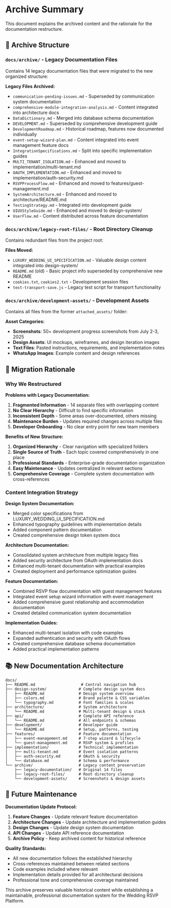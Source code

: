 # Archive Summary

This document explains the archived content and the rationale for the documentation restructure.

## 📁 Archive Structure

### `docs/archive/` - Legacy Documentation Files
Contains 14 legacy documentation files that were migrated to the new organized structure:

**Legacy Files Archived:**
- `communication-pending-issues.md` - Superseded by communication system documentation
- `comprehensive-module-integration-analysis.md` - Content integrated into architecture docs
- `DataDictionary.md` - Merged into database schema documentation
- `DEVELOPMENT.md` - Superseded by comprehensive development guide
- `DevelopmentRoadmap.md` - Historical roadmap, features now documented individually
- `event-setup-wizard-plan.md` - Content integrated into event management feature docs
- `IntegrationSpecifications.md` - Split into specific implementation guides
- `MULTI_TENANT_ISOLATION.md` - Enhanced and moved to implementation/multi-tenant.md
- `OAUTH_IMPLEMENTATION.md` - Enhanced and moved to implementation/auth-security.md
- `RSVPProcessFlow.md` - Enhanced and moved to features/guest-management.md
- `SystemArchitecture.md` - Enhanced and moved to architecture/README.md
- `TestingStrategy.md` - Integrated into development guide
- `UIUXStyleGuide.md` - Enhanced and moved to design-system/
- `UserFlow.md` - Content distributed across feature documentation

### `docs/archive/legacy-root-files/` - Root Directory Cleanup
Contains redundant files from the project root:

**Files Moved:**
- `LUXURY_WEDDING_UI_SPECIFICATION.md` - Valuable design content integrated into design-system/
- `README.md` (old) - Basic project info superseded by comprehensive new README
- `cookies.txt`, `cookies2.txt` - Development session files
- `test-transport-save.js` - Legacy test script for transport functionality

### `docs/archive/development-assets/` - Development Assets
Contains all files from the former `attached_assets/` folder:

**Asset Categories:**
- **Screenshots**: 50+ development progress screenshots from July 2-3, 2025
- **Design Assets**: UI mockups, wireframes, and design iteration images
- **Text Files**: Pasted instructions, requirements, and implementation notes
- **WhatsApp Images**: Example content and design references

## 🔄 Migration Rationale

### Why We Restructured

**Problems with Legacy Documentation:**
1. **Fragmented Information** - 14 separate files with overlapping content
2. **No Clear Hierarchy** - Difficult to find specific information
3. **Inconsistent Depth** - Some areas over-documented, others missing
4. **Maintenance Burden** - Updates required changes across multiple files
5. **Developer Onboarding** - No clear entry point for new team members

**Benefits of New Structure:**
1. **Organized Hierarchy** - Clear navigation with specialized folders
2. **Single Source of Truth** - Each topic covered comprehensively in one place
3. **Professional Standards** - Enterprise-grade documentation organization
4. **Easy Maintenance** - Updates centralized in relevant sections
5. **Comprehensive Coverage** - Complete system documentation with cross-references

### Content Integration Strategy

**Design System Documentation:**
- Merged color specifications from LUXURY_WEDDING_UI_SPECIFICATION.md
- Enhanced typography guidelines with implementation details
- Added component pattern documentation
- Created comprehensive design token system docs

**Architecture Documentation:**
- Consolidated system architecture from multiple legacy files
- Added security architecture from OAuth implementation docs
- Enhanced multi-tenant documentation with practical examples
- Created deployment and performance optimization guides

**Feature Documentation:**
- Combined RSVP flow documentation with guest management features
- Integrated event setup wizard information with event management
- Added comprehensive guest relationship and accommodation documentation
- Created detailed communication system documentation

**Implementation Guides:**
- Enhanced multi-tenant isolation with code examples
- Expanded authentication and security with OAuth flows
- Created comprehensive database schema documentation
- Added practical implementation patterns

## 📚 New Documentation Architecture

```
docs/
├── README.md                    # Central navigation hub
├── design-system/              # Complete design system docs
│   ├── README.md               # Design system overview
│   ├── colors.md               # Brand palette & CSS variables
│   └── typography.md           # Font families & scales
├── architecture/               # System architecture
│   └── README.md               # Multi-tenant design & stack
├── api/                        # Complete API reference
│   └── README.md               # All endpoints & schemas
├── development/                # Developer guide
│   └── README.md               # Setup, patterns, testing
├── features/                   # Feature documentation
│   ├── event-management.md     # 7-step wizard & lifecycle
│   └── guest-management.md     # RSVP system & profiles
├── implementation/             # Technical implementation
│   ├── multi-tenant.md         # Event isolation patterns
│   ├── auth-security.md        # OAuth & security
│   └── database.md             # Schema & performance
└── archive/                    # Legacy content preservation
    ├── legacy-documentation/   # Original 14 files
    ├── legacy-root-files/      # Root directory cleanup
    └── development-assets/     # Screenshots & design assets
```

## 🎯 Future Maintenance

**Documentation Update Protocol:**
1. **Feature Changes** - Update relevant feature documentation
2. **Architecture Changes** - Update architecture and implementation guides
3. **Design Changes** - Update design system documentation
4. **API Changes** - Update API reference documentation
5. **Archive Policy** - Keep archived content for historical reference

**Quality Standards:**
- All new documentation follows the established hierarchy
- Cross-references maintained between related sections
- Code examples included where relevant
- Implementation details provided for all architectural decisions
- Professional tone and comprehensive coverage maintained

This archive preserves valuable historical content while establishing a maintainable, professional documentation system for the Wedding RSVP Platform.
